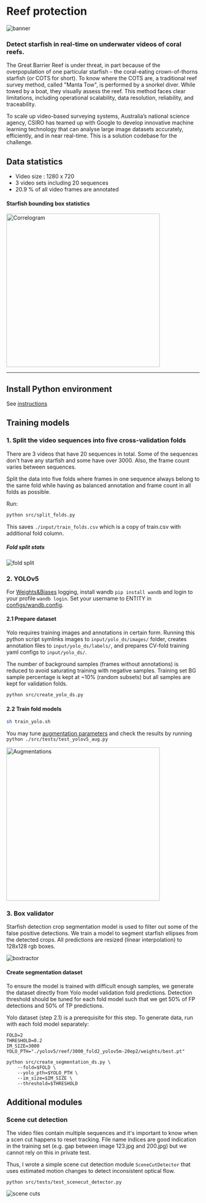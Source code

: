 # Reef protection

![banner](./media/banner.png)

### Detect starfish in real-time on underwater videos of coral reefs.

The Great Barrier Reef is under threat, in part because of the overpopulation of one particular starfish – the coral-eating crown-of-thorns starfish (or COTS for short). To know where the COTS are, a traditional reef survey method, called "Manta Tow", is performed by a snorkel diver. While towed by a boat, they visually assess the reef. This method faces clear limitations, including operational scalability, data resolution, reliability, and traceability.

To scale up video-based surveying systems, Australia’s national science agency, CSIRO has teamed up with Google to develop innovative machine learning technology that can analyse large image datasets accurately, efficiently, and in near real-time. This is a solution codebase for the challenge.

## Data statistics

- Video size : 1280 x 720
- 3 video sets including 20 sequences
- 20.9 % of all video frames are annotated

#### Starfish bounding box statistics
<img src="./media/labels_correlogram.jpg" alt="Correlogram" width="400" height="400">

__________________________________________

## Install Python environment

See [instructions](INSTALL.md)

## Training models

### 1. Split the video sequences into five cross-validation folds

There are 3 videos that have 20 sequences in total. Some of the sequences don't have any starfish and some have over 3000. Also, the frame count varies between sequences.

Split the data into five folds where frames in one sequence always belong to the same fold while having as balanced annotation and frame count in all folds as possible.

Run:

```bash
python src/split_folds.py
```

This saves `./input/train_folds.csv` which is a copy of train.csv with additional fold column.

##### Fold split stats

![fold split](./media/fold_split.jpg)


### 2. YOLOv5

For [Weights&Biases](wandb.ai) logging, install wandb `pip install wandb` and login to your profile `wandb login`. Set your username to ENTITY in [configs/wandb.config](configs/wandb.config).

#### 2.1 Prepare dataset

Yolo requires training images and annotations in certain form. Running this python script symlinks images to `input/yolo_ds/images/` folder, creates annotation files to `input/yolo_ds/labels/`, and prepares CV-fold training yaml configs to `input/yolo_ds/`.

The number of background samples (frames without annotations) is reduced to avoid saturating training with negative samples. Training set BG sample percentage is kept at ~10% (random subsets) but all samples are kept for validation folds.

```bash
python src/create_yolo_ds.py
```

#### 2.2 Train fold models

```bash
sh train_yolo.sh
```

You may tune [augmentation parameters](./configs/hyp.reef-aug.yaml) and check the results by running `python ./src/tests/test_yolov5_aug.py`

<img src="./media/augmentation_sample.jpg" alt="Augmentations" width="400" height="400">

### 3. Box validator

Starfish detection crop segmentation model is used to filter out some of the false positive detections. We train a model to segment starfish ellipses from the detected crops. All predictions are resized (linear interpolation) to 128x128 rgb boxes.

![boxtractor](./media/boxtractor.jpg)

#### Create segmentation dataset

To ensure the model is trained with difficult enough samples, we generate the dataset directly from Yolo model validation fold predictions. Detection threshold should be tuned for each fold model such that we get 50% of FP detections and 50% of TP predictions.

Yolo dataset (step 2.1) is a prerequisite for this step. To generate data, run with each fold model separately:

```shell
FOLD=2
THRESHOLD=0.2
IM_SIZE=3000
YOLO_PTH="./yolov5/reef/3000_fold2_yolov5m-20ep2/weights/best.pt"

python src/create_segmentation_ds.py \
    --fold=$FOLD \
    --yolo_pth=$YOLO_PTH \
    --im_size=$IM_SIZE \
    --threshold=$THRESHOLD
```

## Additional modules

### Scene cut detection

The video files contain multiple sequences and it's important to know when a scen cut happens to reset tracking. File name indices are good indication in the training set (e.g. gap between image 123.jpg and 200.jpg) but we cannot rely on this in private test.

Thus, I wrote a simple scene cut detection module `SceneCutDetector` that uses estimated motion changes to detect inconsistent optical flow.

`python src/tests/test_scenecut_detector.py`

![scene cuts](./media/scenecut_detection.jpg)